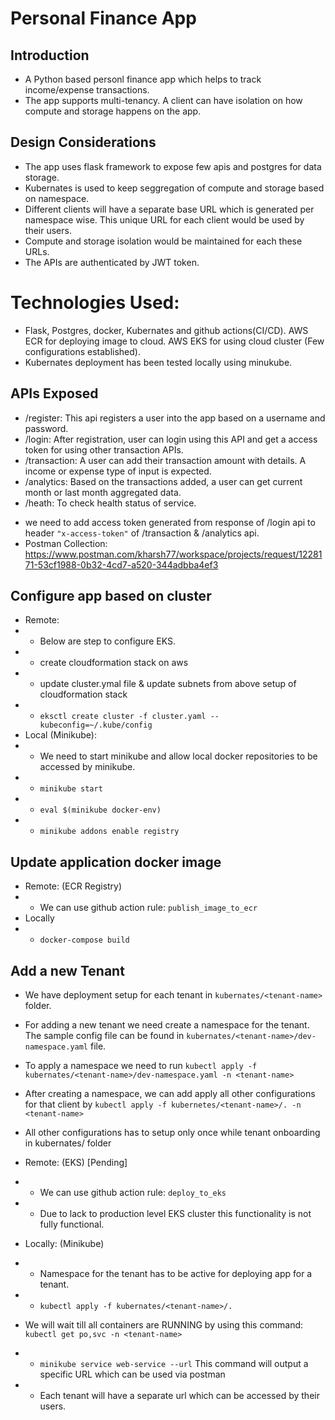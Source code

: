 # Personal Finance App

## Introduction
- A Python based personl finance app which helps to track income/expense transactions.
- The app supports multi-tenancy. A client can have isolation on how compute and storage happens on the app.

## Design Considerations
- The app uses flask framework to expose few apis and postgres for data storage.
- Kubernates is used to keep seggregation of compute and storage based on namespace.
- Different clients will have a separate base URL which is generated per namespace wise. This unique URL for each client would be used by their users.
- Compute and storage isolation would be maintained for each these URLs.
- The APIs are authenticated by JWT token.

# Technologies Used:
- Flask, Postgres, docker, Kubernates and github actions(CI/CD). AWS ECR for deploying image to cloud. AWS EKS for using cloud cluster (Few configurations established).
- Kubernates deployment has been tested locally using minukube. 

## APIs Exposed
- /register: This api registers a user into the app based on a username and password.
- /login: After registration, user can login using this API and get a access token for using other transaction APIs.
- /transaction: A user can add their transaction amount with details. A income or expense type of input is expected.
- /analytics: Based on the transactions added, a user can get current month or last month aggregated data.
- /heath: To check health status of service.
* we need to add access token generated from response of /login api to header `"x-access-token"` of /transaction & /analytics api.
* Postman Collection: https://www.postman.com/kharsh77/workspace/projects/request/1228171-53cf1988-0b32-4cd7-a520-344adbba4ef3

## Configure app based on cluster
- Remote:
- - Below are step to configure EKS. 
- - create cloudformation stack on aws 
- - update cluster.ymal file & update subnets from above setup of cloudformation stack
- - `eksctl create cluster -f cluster.yaml --kubeconfig=~/.kube/config`        
- Local (Minikube):
- - We need to start minikube and allow local docker repositories to be accessed by minikube.
- - `minikube start`
- - `eval $(minikube docker-env)`
- - `minikube addons enable registry`

## Update application docker image
- Remote: (ECR Registry)
- - We can use github action rule: `publish_image_to_ecr` 
- Locally
- -  `docker-compose build`

## Add a new Tenant
- We have deployment setup for each tenant in `kubernates/<tenant-name>` folder.
- For adding a new tenant we need create a namespace for the tenant. The sample config file can be found in `kubernates/<tenant-name>/dev-namespace.yaml` file.
- To apply a namespace we need to run `kubectl apply -f kubernates/<tenant-name>/dev-namespace.yaml -n <tenant-name>`
- After creating a namespace, we can add apply all other configurations for that client by `kubectl apply -f kubernetes/<tenant-name>/. -n <tenant-name>`
- All other configurations has to setup only once while tenant onboarding in kubernates/<tenant-name> folder

- Remote: (EKS) [Pending]
- - We can use github action rule: `deploy_to_eks`
- - Due to lack to production level EKS cluster this functionality is not fully functional.
- Locally: (Minikube) 
- - Namespace for the tenant has to be active for deploying app for a tenant.
- - `kubectl apply -f kubernates/<tenant-name>/. `
- We will wait till all containers are RUNNING by using this command: `kubectl get po,svc -n <tenant-name>`
- - `minikube service web-service --url` This command will output a specific URL which can be used via postman
- - Each tenant will have a separate url which can be accessed by their users.




